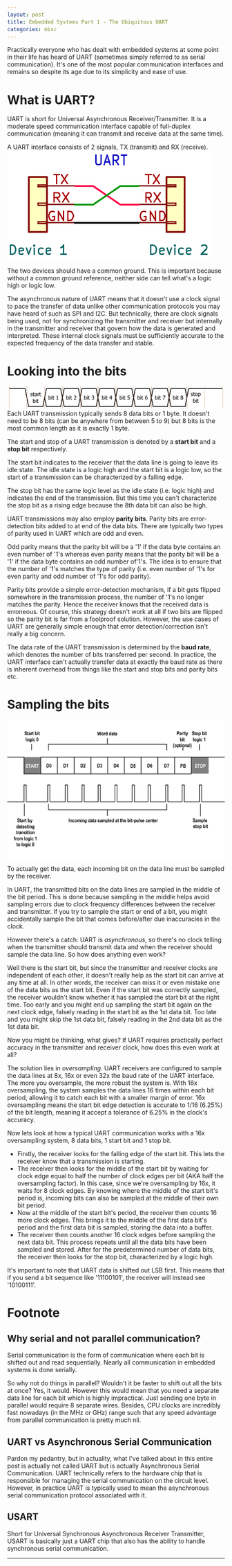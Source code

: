 ```yaml
---
layout: post
title: Embedded Systems Part 1 - The Ubiquitous UART
categories: misc
---
```


Practically everyone who has dealt with embedded systems at some point in their life has heard of UART (sometimes simply referred to as serial communication). It's one of the most popular communication interfaces and remains so despite its age due to its simplicity and ease of use.

# What is UART?
UART is short for Universal Asynchronous Receiver/Transmitter. It is a moderate speed communication interface capable of full-duplex communication (meaning it can transmit and receive data at the same time). 

A UART interface consists of 2 signals, TX (transmit) and RX (receive). 
![image](/assets/UART.webp)

The two devices should have a common ground. This is important because without a common ground reference, neither side can tell what's a logic high or logic low. 


The asynchronous nature of UART means that it doesn't use a clock signal to pace the transfer of data unlike other communication protocols you may have heard of such as SPI and I2C. But technically, there are clock signals being used, not for synchronizing the transmitter and receiver but internally in the transmitter and receiver that govern how the data is generated and interpreted. These internal clock signals must be sufficiently accurate to the expected frequency of the data transfer and stable. 

# Looking into the bits
![image](/assets/uart_bit.webp)
Each UART transmission typically sends 8 data bits or 1 byte. It doesn't need to be 8 bits (can be anywhere from between 5 to 9) but 8 bits is the most common length as it is exactly 1 byte.

The start and stop of a UART transmission is denoted by a **start bit** and a **stop bit** respectively. 

The start bit indicates to the receiver that the data line is going to leave its idle state. The idle state is a logic high and the start bit is a logic low, so the start of a transmission can be characterized by a falling edge. 

The stop bit has the same logic level as the idle state (i.e. logic high) and indicates the end of the transmission. But this time you can't characterize the stop bit as a rising edge because the 8th data bit can also be high. 

UART transmissions may also employ **parity bits**. Parity bits are error-detection bits added to at end of the data bits. There are typically two types of parity used in UART which are odd and even.

Odd parity means that the parity bit will be a '1' if the data byte contains an even number of '1's whereas even parity means that the parity bit will be a '1' if the data byte contains an odd number of'1's. The idea is to ensure that the number of '1's matches the type of parity (i.e. even number of '1's for even parity and odd number of '1's for odd parity). 

Parity bits provide a simple error-detection mechanism, if a bit gets flipped somewhere in the transmission process, the number of '1's no longer matches the parity. Hence the receiver knows that the received data is erroneous. Of course, this strategy doesn't work at all if two bits are flipped so the parity bit is far from a foolproof solution. However, the use cases of UART are generally simple enough that error detection/correction isn't really a big concern.

The data rate of the UART transmission is determined by the **baud rate**, which denotes the number of bits transferred per second. In practice, the UART interface can't actually transfer data at exactly the baud rate as there is inherent overhead from things like the start and stop bits and parity bits etc. 

# Sampling the bits
![image](/assets/uart_sample.png)

To actually get the data, each incoming bit on the data line must be sampled by the receiver. 

In UART, the transmitted bits on the data lines are sampled in the middle of the bit period. This is done because sampling in the middle helps avoid sampling errors due to clock frequency differences between the receiver and transmitter. If you try to sample the start or end of a bit, you might accidentally sample the bit that comes before/after due inaccuracies in the clock.

However there's a catch: UART is *asynchronous*, so there's no clock telling when the transmitter should transmit data and when the receiver should sample the data line. So how does anything even work?

Well there is the start bit, but since the transmitter and receiver clocks are independent of each other, it doesn't really help as the start bit can arrive at any time at all. In other words, the receiver can miss it or even mistake one of the data bits as the start bit. Even if the start bit was correctly sampled, the receiver wouldn't know whether it has sampled the start bit at the right time. Too early and you might end up sampling the start bit again on the next clock edge, falsely reading in the start bit as the 1st data bit. Too late and you might skip the 1st data bit, falsely reading in the 2nd data bit as the 1st data bit. 

Now you might be thinking, what gives? If UART requires practically perfect accuracy in the transmitter and receiver clock, how does this even work at all?

The solution lies in *oversampling*. UART receivers are configured to sample the data lines at 8x, 16x or even 32x the baud rate of the UART interface. The more you oversample, the more robust the system is. With 16x oversampling, the system samples the data lines 16 times within each bit period, allowing it to catch each bit with a smaller margin of error. 16x oversampling means the start bit edge detection is accurate to 1/16 (6.25%) of the bit length, meaning it accept a tolerance of 6.25% in the clock's accuracy. 

Now lets look at how a typical UART communication works with a 16x oversampling system, 8 data bits, 1 start bit and 1 stop bit. 
- Firstly, the receiver looks for the falling edge of the start bit. This lets the receiver know that a transmission is starting.
- The receiver then looks for the middle of the start bit by waiting for clock edge equal to half the number of clock edges per bit (AKA half the oversampling factor). In this case, since we're oversampling by 16x, it waits for 8 clock edges. By knowing where the middle of the start bit's period is, incoming bits can also be sampled at the middle of their own bit period. 
- Now at the middle of the start bit's period, the receiver then counts 16 more clock edges. This brings it to the middle of the first data bit's period and the first data bit is sampled, storing the data into a buffer.
- The receiver then counts another 16 clock edges before sampling the next data bit. This process repeats until all the data bits have been sampled and stored. After for the predetermined number of data bits, the receiver then looks for the stop bit, characterized by a logic high.

It's important to note that UART data is shifted out LSB first. This means that if you send a bit sequence like '11100101', the receiver will instead see '10100111'. 

# Footnote
## Why serial and not parallel communication?
Serial communication is the form of communication where each bit is shifted out and read sequentially. Nearly all communication in embedded systems is done serially. 

So why not do things in parallel? Wouldn't it be faster to shift out all the bits at once? Yes, it would. However this would mean that you need a separate data line for each bit which is highly impractical. Just sending one byte in parallel would require 8 separate wires. Besides, CPU clocks are incredibly fast nowadays (in the MHz or GHz) range such that any speed advantage from parallel communication is pretty much nil. 

## UART vs Asynchronous Serial Communication
Pardon my pedantry, but in actuality, what I've talked about in this entire post is actually not called UART but is actually Asynchronous Serial Communication. UART technically refers to the hardware chip that is responsible for managing the serial communication on the circuit level. However, in practice UART is typically used to mean the asynchronous serial communication protocol associated with it. 

## USART
Short for Universal Synchronous Asynchronous Receiver Transmitter, USART is basically just a UART chip that also has the ability to handle synchronous serial communication.

---
